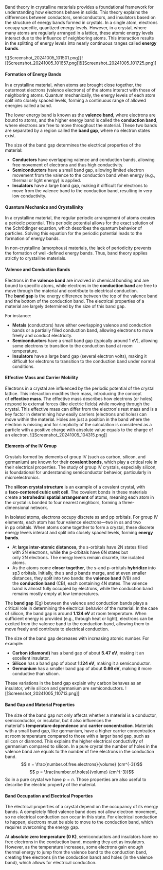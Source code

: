 Band theory in crystalline materials provides a foundational framework for understanding how electrons behave in solids. This theory explains the differences between conductors, semiconductors, and insulators based on the structure of energy bands formed in crystals.
In a single atom, electrons occupy specific, quantized energy levels. However, in a crystal, where many atoms are regularly arranged in a lattice, these atomic energy levels interact due to the influence of neighboring atoms. This interaction results in the splitting of energy levels into nearly continuous ranges called **energy bands**.

![[Screenshot_20241005_101501.png]]
![[Screenshot_20241005_101657.png]]![[Screenshot_20241005_101725.png]]
#### Formation of Energy Bands

In a crystalline material, when atoms are brought close together, the outermost electrons (valence electrons) of the atoms interact with those of neighboring atoms. Quantum mechanically, the energy levels of each atom split into closely spaced levels, forming a continuous range of allowed energies called a band.

The lower energy band is known as the **valence band**, where electrons are bound to atoms, and the higher energy band is called the **conduction band**, where electrons are free to move throughout the material. These two bands are separated by a region called the **band gap**, where no electron states exist.

The size of the band gap determines the electrical properties of the material:

- **Conductors** have overlapping valence and conduction bands, allowing free movement of electrons and thus high conductivity.
- **Semiconductors** have a small band gap, allowing limited electron movement from the valence to the conduction band when energy (e.g., thermal or light energy) is applied.
- **Insulators** have a large band gap, making it difficult for electrons to move from the valence band to the conduction band, resulting in very low conductivity.

#### Quantum Mechanics and Crystallinity

In a crystalline material, the regular periodic arrangement of atoms creates a periodic potential. This periodic potential allows for the exact solution of the Schrödinger equation, which describes the quantum behavior of particles. Solving this equation for the periodic potential leads to the formation of energy bands.

In non-crystalline (amorphous) materials, the lack of periodicity prevents the formation of well-defined energy bands. Thus, band theory applies strictly to crystalline materials.

#### Valence and Conduction Bands

Electrons in the **valence band** are involved in chemical bonding and are bound to specific atoms, while electrons in the **conduction band** are free to move through the material and contribute to electrical conduction. The **band gap** is the energy difference between the top of the valence band and the bottom of the conduction band. The electrical properties of a material are largely determined by the size of this band gap.

For instance:

- **Metals** (conductors) have either overlapping valence and conduction bands or a partially filled conduction band, allowing electrons to move freely and conduct electricity.
- **Semiconductors** have a small band gap (typically around 1 eV), allowing some electrons to transition to the conduction band at room temperature.
- **Insulators** have a large band gap (several electron volts), making it difficult for electrons to transition to the conduction band under normal conditions.

#### Effective Mass and Carrier Mobility

Electrons in a crystal are influenced by the periodic potential of the crystal lattice. This interaction modifies their mass, introducing the concept of **effective mass**. The effective mass describes how electrons (or holes) respond to external forces (like electric fields) while moving through the crystal. This effective mass can differ from the electron's rest mass and is a key factor in determining how easily carriers (electrons and holes) can move within the material. Holes are just a position in the band where the electron is missing and for simplicity of the calculation is considered as a particle with a positive charge with absolute value equals to the charge of an electron.
![[Screenshot_20241005_104315.png]]
#### Elements of the IV Group

Crystals formed by elements of group IV (such as carbon, silicon, and germanium) are known for their **covalent bonds**, which play a critical role in their electrical properties. The study of group IV crystals, especially silicon, is foundational for understanding semiconductor behavior, particularly in microelectronics.

The **silicon crystal structure** is an example of a covalent crystal, with a **face-centered cubic unit cell**. The covalent bonds in these materials create a **tetrahedral spatial arrangement** of atoms, meaning each atom in the crystal is bonded to four nearest neighbors, forming a three-dimensional network.

In isolated atoms, electrons occupy discrete ss and pp orbitals. For group IV elements, each atom has four valence electrons—two in ss and two in pp orbitals. When atoms come together to form a crystal, these discrete energy levels interact and split into closely spaced levels, forming **energy bands**.

- At **large inter-atomic distances**, the s-orbitals have 2N states filled with 2N electrons, while the p-orbitals have 6N states but only 2N electrons. The energy levels remain discrete, like isolated atoms.
- As the atoms come **closer together**, the s-and p-orbitals **hybridize** into sp3 orbitals. Initially, the s and p bands merge, and at even smaller distances, they split into two bands: the **valence band** (VB) and the **conduction band** (CB), each containing 4N states. The valence band is almost fully occupied by electrons, while the conduction band remains mostly empty at low temperatures.

The **band gap** (Eg​) between the valence and conduction bands plays a critical role in determining the electrical behavior of the material. In the case of silicon, the band gap is around **1.124 eV** at room temperature. When sufficient energy is provided (e.g., through heat or light), electrons can be excited from the valence band to the conduction band, allowing them to move freely and contribute to electrical conduction.

The size of the band gap decreases with increasing atomic number. For example:

- **Carbon (diamond)** has a band gap of about **5.47 eV**, making it an excellent insulator.
- **Silicon** has a band gap of about **1.124 eV**, making it a semiconductor.
- **Germanium** has a smaller band gap of about **0.66 eV**, making it more conductive than silicon.

These variations in the band gap explain why carbon behaves as an insulator, while silicon and germanium are semiconductors.
![[Screenshot_20241005_110713.png]]

#### Band Gap and Material Properties

The size of the band gap not only affects whether a material is a conductor, semiconductor, or insulator, but it also influences the material's **temperature dependence** and **carrier concentration**. Materials with a small band gap, like germanium, have a higher carrier concentration at room temperature compared to those with a larger band gap, such as silicon or diamond. This explains the higher electrical conductivity of germanium compared to silicon.
In a pure crystal the number of holes in the valence band are equals to the number of free electrons in the conduction band.
$$ n = \frac{number.of.free.electrons}{volume} (cm^{-3})$$
$$  p = \frac{number.of.holes}{volume} (cm^{-3})$$
So in a pure crystal we have $p = n$. Those properties are also useful to describe the electric property of the material.
#### Band Occupation and Electrical Properties

The electrical properties of a crystal depend on the occupancy of its energy bands. A completely filled valence band does not allow electron movement, so no electrical conduction can occur in this state. For electrical conduction to happen, electrons must be able to move to the conduction band, which requires overcoming the energy gap.

At **absolute zero temperature (0 K)**, semiconductors and insulators have no free electrons in the conduction band, meaning they act as insulators. However, as the temperature increases, some electrons gain enough thermal energy to jump from the valence band to the conduction band, creating free electrons (in the conduction band) and holes (in the valence band), which allows for electrical conduction.

